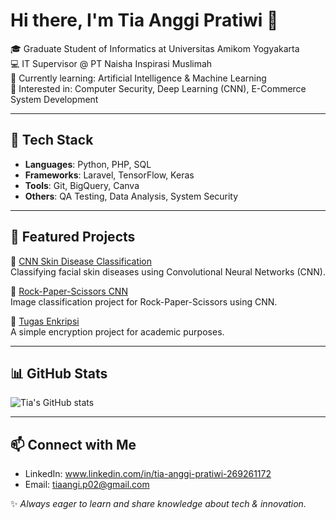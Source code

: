 
# Hi there, I'm Tia Anggi Pratiwi 👋

🎓 Graduate Student of Informatics at Universitas Amikom Yogyakarta  
💻 IT Supervisor @ PT Naisha Inspirasi Muslimah  
🌱 Currently learning: Artificial Intelligence & Machine Learning  
📌 Interested in: Computer Security, Deep Learning (CNN), E-Commerce System Development

---

## 🚀 Tech Stack
- **Languages**: Python, PHP, SQL  
- **Frameworks**: Laravel, TensorFlow, Keras  
- **Tools**: Git, BigQuery, Canva  
- **Others**: QA Testing, Data Analysis, System Security

---

## 📂 Featured Projects
🔹 [CNN Skin Disease Classification](https://github.com/Tiaanggp/cnn-skin-disease-classification-2025)  
Classifying facial skin diseases using Convolutional Neural Networks (CNN).

🔹 [Rock-Paper-Scissors CNN](https://github.com/Tiaanggp/rock-paper-scissors-cnn)  
Image classification project for Rock-Paper-Scissors using CNN.

🔹 [Tugas Enkripsi](https://github.com/Tiaanggp/tugas_enkripsi)  
A simple encryption project for academic purposes.

---

## 📊 GitHub Stats
![Tia's GitHub stats](https://github-readme-stats.vercel.app/api?username=Tiaanggp&show_icons=true&theme=radical)

---

## 📫 Connect with Me
- LinkedIn: [www.linkedin.com/in/tia-anggi-pratiwi-269261172
](www.linkedin.com/in/tia-anggi-pratiwi-269261172
)  
- Email: tiaangi.p02@gmail.com  

✨ *Always eager to learn and share knowledge about tech & innovation.*  


